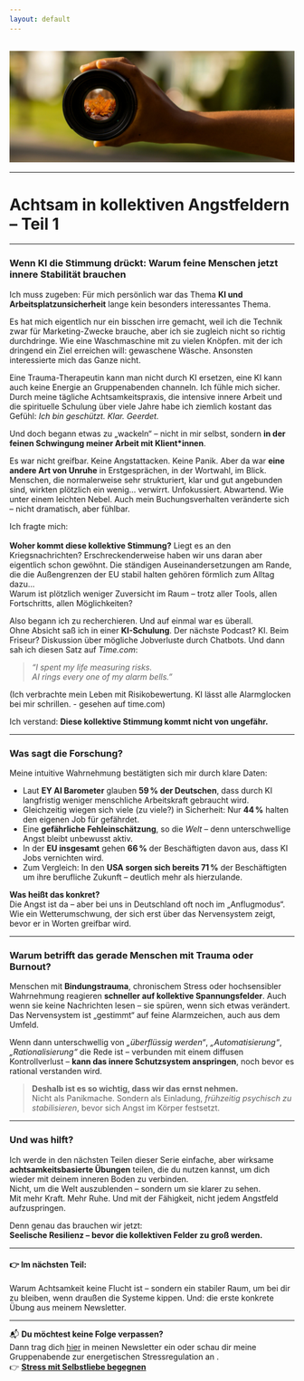 ```yaml
---
layout: default
---
```

<br/>
<img src="/assets/2025-06-26_Achtsamkeit und KI - positive Aussicht.jpg" alt="" style="max-width:100%"/>

<p></p>

---
# Achtsam in kollektiven Angstfeldern – Teil 1
---

### Wenn KI die Stimmung drückt: Warum feine Menschen jetzt innere Stabilität brauchen

Ich muss zugeben: Für mich persönlich war das Thema **KI und Arbeitsplatzunsicherheit** lange kein besonders interessantes Thema. 

Es hat mich eigentlich nur ein bisschen irre gemacht, weil ich die Technik zwar für Marketing-Zwecke brauche, aber ich sie zugleich nicht so richtig durchdringe. Wie eine Waschmaschine mit zu vielen Knöpfen. mit der ich dringend ein Ziel erreichen will: gewaschene Wäsche. Ansonsten interessierte mich das Ganze nicht. 

Eine Trauma-Therapeutin kann man nicht durch KI ersetzen, eine KI kann auch keine Energie an Gruppenabenden channeln. Ich fühle mich sicher. Durch meine tägliche Achtsamkeitspraxis, die intensive innere Arbeit und die spirituelle Schulung über viele Jahre habe ich ziemlich kostant das Gefühl: *Ich bin geschützt. Klar. Geerdet.*

Und doch begann etwas zu „wackeln“ – nicht in mir selbst, sondern **in der feinen Schwingung meiner Arbeit mit Klient*innen**.

Es war nicht greifbar. Keine Angstattacken. Keine Panik. Aber da war **eine andere Art von Unruhe** in Erstgesprächen, in der Wortwahl, im Blick. Menschen, die normalerweise sehr strukturiert, klar und gut angebunden sind, wirkten plötzlich ein wenig... verwirrt. Unfokussiert. Abwartend. Wie unter einem leichten Nebel. Auch mein Buchungsverhalten veränderte sich – nicht dramatisch, aber fühlbar.  

Ich fragte mich:  
<br/>
**Woher kommt diese kollektive Stimmung?** Liegt es an den Kriegsnachrichten? Erschreckenderweise haben wir uns daran aber eigentlich schon gewöhnt. Die ständigen Auseinandersetzungen am Rande, die die Außengrenzen der EU stabil halten gehören förmlich zum Alltag dazu... 
<br/>
Warum ist plötzlich weniger Zuversicht im Raum – trotz aller Tools, allen Fortschritts, allen Möglichkeiten?

Also begann ich zu recherchieren. Und auf einmal war es überall.  
Ohne Absicht saß ich in einer **KI-Schulung**. Der nächste Podcast? KI. Beim Friseur? Diskussion über mögliche Jobverluste durch Chatbots. Und dann sah ich diesen Satz auf *Time.com*:

> *“I spent my life measuring risks.  
> AI rings every one of my alarm bells.”*

(Ich verbrachte mein Leben mit Risikobewertung. KI lässt alle  Alarmglocken bei mir schrillen. - gesehen auf time.com) 

Ich verstand: **Diese kollektive Stimmung kommt nicht von ungefähr.**

---

### Was sagt die Forschung?

Meine intuitive Wahrnehmung bestätigten sich mir durch klare Daten:

- Laut **EY AI Barometer** glauben **59 % der Deutschen**, dass durch KI langfristig weniger menschliche Arbeitskraft gebraucht wird.  
- Gleichzeitig wiegen sich viele (zu viele?) in Sicherheit: Nur **44 %** halten den eigenen Job für gefährdet.  
- Eine **gefährliche Fehleinschätzung**, so die *Welt* – denn unterschwellige Angst bleibt unbewusst aktiv.  
- In der **EU insgesamt** gehen **66 %** der Beschäftigten davon aus, dass KI Jobs vernichten wird.  
- Zum Vergleich: In den **USA sorgen sich bereits 71 %** der Beschäftigten um ihre berufliche Zukunft – deutlich mehr als hierzulande.

**Was heißt das konkret?**  
Die Angst ist da – aber bei uns in Deutschland oft noch im „Anflugmodus“. Wie ein Wetterumschwung, der sich erst über das Nervensystem zeigt, bevor er in Worten greifbar wird.

---

### Warum betrifft das gerade Menschen mit Trauma oder Burnout?

Menschen mit **Bindungstrauma**, chronischem Stress oder hochsensibler Wahrnehmung reagieren **schneller auf kollektive Spannungsfelder**. Auch wenn sie keine Nachrichten lesen – sie spüren, wenn sich etwas verändert.  
Das Nervensystem ist „gestimmt“ auf feine Alarmzeichen, auch aus dem Umfeld.

Wenn dann unterschwellig von *„überflüssig werden“*, *„Automatisierung“*, *„Rationalisierung“* die Rede ist – verbunden mit einem diffusen Kontrollverlust – **kann das innere Schutzsystem anspringen**, noch bevor es rational verstanden wird.

> **Deshalb ist es so wichtig, dass wir das ernst nehmen.**  
> Nicht als Panikmache. Sondern als Einladung, *frühzeitig psychisch zu stabilisieren*, bevor sich Angst im Körper festsetzt.

---

### Und was hilft?

Ich werde in den nächsten Teilen dieser Serie einfache, aber wirksame **achtsamkeitsbasierte Übungen** teilen, die du nutzen kannst, um dich wieder mit deinem inneren Boden zu verbinden.  
Nicht, um die Welt auszublenden – sondern um sie klarer zu sehen.  
Mit mehr Kraft. Mehr Ruhe. Und mit der Fähigkeit, nicht jedem Angstfeld aufzuspringen.

Denn genau das brauchen wir jetzt:  
**Seelische Resilienz – bevor die kollektiven Felder zu groß werden.**

---

#### 👉 Im nächsten Teil:
Warum Achtsamkeit keine Flucht ist – sondern ein stabiler Raum, um bei dir zu bleiben, wenn draußen die Systeme kippen. Und: die erste konkrete Übung aus meinem Newsletter.

---

📬 **Du möchtest keine Folge verpassen?**  
Dann trag dich [hier](/2021/04/21/Landingspage-Newsletteranmeldung.html) in meinen Newsletter ein oder schau dir meine Gruppenabende zur energetischen Stressregulation an .  
👉 [**Stress mit Selbstliebe begegnen**](/2023/02/10/Gruppenabende-Meditationsreisen.html)
```

